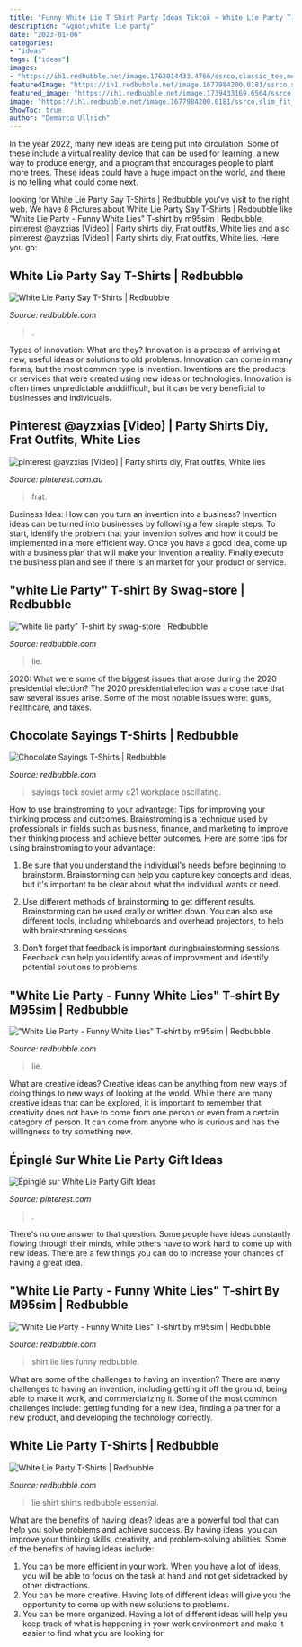 ```yaml
---
title: "Funny White Lie T Shirt Party Ideas Tiktok ~ White Lie Party T-shirts"
description: "&quot;white lie party"
date: "2023-01-06"
categories:
- "ideas"
tags: ["ideas"]
images:
- "https://ih1.redbubble.net/image.1762014433.4766/ssrco,classic_tee,mens,fafafa:ca443f4786,front_alt,square_product,600x600.jpg"
featuredImage: "https://ih1.redbubble.net/image.1677984200.0181/ssrco,slim_fit_t_shirt,womens,101010:01c5ca27c6,front,square_product,600x600.jpg"
featured_image: "https://ih1.redbubble.net/image.1739433169.6564/ssrco,classic_tee,womens,fafafa:ca443f4786,front_alt,tall_three_quarter,750x1000.jpg"
image: "https://ih1.redbubble.net/image.1677984200.0181/ssrco,slim_fit_t_shirt,womens,101010:01c5ca27c6,front,square_product,600x600.jpg"
ShowToc: true
author: "Demarco Ullrich"
---
```



In the year 2022, many new ideas are being put into circulation. Some of these include a virtual reality device that can be used for learning, a new way to produce energy, and a program that encourages people to plant more trees. These ideas could have a huge impact on the world, and there is no telling what could come next.

	

		
looking for White Lie Party Say T-Shirts | Redbubble you've visit to the right web. We have 8 Pictures about White Lie Party Say T-Shirts | Redbubble like &quot;White Lie Party - Funny White Lies&quot; T-shirt by m95sim | Redbubble, pinterest @ayzxias [Video] | Party shirts diy, Frat outfits, White lies and also pinterest @ayzxias [Video] | Party shirts diy, Frat outfits, White lies. Here you go:
		
    
## White Lie Party Say T-Shirts | Redbubble

<img loading=lazy src="https://ih1.redbubble.net/image.1762014433.4766/ssrco,classic_tee,mens,fafafa:ca443f4786,front_alt,square_product,600x600.jpg" onerror="this.onerror=null;this.src='https://tse4.mm.bing.net/th?id=OIP.Wre4GrxEipL1r9GnZdrjPQHaHZ&amp;pid=15.1';" alt="White Lie Party Say T-Shirts | Redbubble">

_Source: redbubble.com_

>. 

	

Types of innovation: What are they?
Innovation is a process of arriving at new, useful ideas or solutions to old problems. Innovation can come in many forms, but the most common type is invention. Inventions are the products or services that were created using new ideas or technologies. Innovation is often times unpredictable anddifficult, but it can be very beneficial to businesses and individuals.

    
## Pinterest @ayzxias [Video] | Party Shirts Diy, Frat Outfits, White Lies

<img loading=lazy src="https://i.pinimg.com/736x/32/9f/71/329f71c2b7fc0148330deb41c657b980.jpg" onerror="this.onerror=null;this.src='https://tse1.mm.bing.net/th?id=OIP.SlhHAXOOwsF5Y7_g-tEA3wHaNK&amp;pid=15.1';" alt="pinterest @ayzxias [Video] | Party shirts diy, Frat outfits, White lies">

_Source: pinterest.com.au_

>frat. 

	

Business Idea: How can you turn an invention into a business?
Invention ideas can be turned into businesses by following a few simple steps. To start, identify the problem that your invention solves and how it could be implemented in a more efficient way. Once you have a good Idea, come up with a business plan that will make your invention a reality. Finally,execute the business plan and see if there is an market for your product or service.

    
## &quot;white Lie Party&quot; T-shirt By Swag-store | Redbubble

<img loading=lazy src="https://ih1.redbubble.net/image.1739433169.6564/ssrco,classic_tee,womens,fafafa:ca443f4786,front_alt,tall_three_quarter,750x1000.jpg" onerror="this.onerror=null;this.src='https://tse4.mm.bing.net/th?id=OIP.qW3Ncj_j8sMOpjNFFCMetwHaJ4&amp;pid=15.1';" alt="&quot;white lie party&quot; T-shirt by swag-store | Redbubble">

_Source: redbubble.com_

>lie. 

	

2020: What were some of the biggest issues that arose during the 2020 presidential election?
The 2020 presidential election was a close race that saw several issues arise. Some of the most notable issues were: guns, healthcare, and taxes.

    
## Chocolate Sayings T-Shirts | Redbubble

<img loading=lazy src="https://ih1.redbubble.net/image.9470249.4944/ssrco,slim_fit_t_shirt,womens,33281f:5b604c86ce,front,square_product,600x600.jpg" onerror="this.onerror=null;this.src='https://tse2.mm.bing.net/th?id=OIP.S-NnSsC2yvQF57-BhF2qdAHaHa&amp;pid=15.1';" alt="Chocolate Sayings T-Shirts | Redbubble">

_Source: redbubble.com_

>sayings tock soviet army c21 workplace oscillating. 

	

How to use brainstroming to your advantage: Tips for improving your thinking process and outcomes.
Brainstroming is a technique used by professionals in fields such as business, finance, and marketing to improve their thinking process and achieve better outcomes. Here are some tips for using brainstroming to your advantage: 
1. Be sure that you understand the individual's needs before beginning to brainstorm. Brainstorming can help you capture key concepts and ideas, but it's important to be clear about what the individual wants or need.

2. Use different methods of brainstorming to get different results. Brainstorming can be used orally or written down. You can also use different tools, including whiteboards and overhead projectors, to help with brainstorming sessions.

3. Don't forget that feedback is important duringbrainstorming sessions. Feedback can help you identify areas of improvement and identify potential solutions to problems.

    
## &quot;White Lie Party - Funny White Lies&quot; T-shirt By M95sim | Redbubble

<img loading=lazy src="https://ih1.redbubble.net/image.1592602973.4840/ssrco,slim_fit_t_shirt,mens,fafafa:ca443f4786,front,square_product,600x600.jpg" onerror="this.onerror=null;this.src='https://tse4.mm.bing.net/th?id=OIP.xvJKgRnzUilFQ56dQz4YbgHaHa&amp;pid=15.1';" alt="&quot;White Lie Party - Funny White Lies&quot; T-shirt by m95sim | Redbubble">

_Source: redbubble.com_

>lie. 

	

What are creative ideas?
Creative ideas can be anything from new ways of doing things to new ways of looking at the world. While there are many creative ideas that can be explored, it is important to remember that creativity does not have to come from one person or even from a certain category of person. It can come from anyone who is curious and has the willingness to try something new.

    
## Épinglé Sur White Lie Party Gift Ideas

<img loading=lazy src="https://i.pinimg.com/originals/d8/3d/d2/d83dd2513e92464f2c0be8b7e9c93d05.png" onerror="this.onerror=null;this.src='https://tse4.mm.bing.net/th?id=OIP.3RxDo2M8_MPQ7pdnSk0BPQHaJ4&amp;pid=15.1';" alt="Épinglé sur White Lie Party Gift Ideas">

_Source: pinterest.com_

>. 

	

There's no one answer to that question. Some people have ideas constantly flowing through their minds, while others have to work hard to come up with new ideas. There are a few things you can do to increase your chances of having a great idea.

    
## &quot;White Lie Party - Funny White Lies&quot; T-shirt By M95sim | Redbubble

<img loading=lazy src="https://ih1.redbubble.net/image.1595241250.1620/ssrco,slim_fit_t_shirt,mens,fafafa:ca443f4786,front,square_product,600x600.jpg" onerror="this.onerror=null;this.src='https://tse2.mm.bing.net/th?id=OIP.CIOMPLDVxdbN8Vj_rxHdRQHaHa&amp;pid=15.1';" alt="&quot;White Lie Party - Funny White Lies&quot; T-shirt by m95sim | Redbubble">

_Source: redbubble.com_

>shirt lie lies funny redbubble. 

	

What are some of the challenges to having an invention?
There are many challenges to having an invention, including getting it off the ground, being able to make it work, and commercializing it. Some of the most common challenges include: getting funding for a new idea, finding a partner for a new product, and developing the technology correctly.

    
## White Lie Party T-Shirts | Redbubble

<img loading=lazy src="https://ih1.redbubble.net/image.1677984200.0181/ssrco,slim_fit_t_shirt,womens,101010:01c5ca27c6,front,square_product,600x600.jpg" onerror="this.onerror=null;this.src='https://tse3.mm.bing.net/th?id=OIP.xG1auu827ukbroou0YA-9gHaHa&amp;pid=15.1';" alt="White Lie Party T-Shirts | Redbubble">

_Source: redbubble.com_

>lie shirt shirts redbubble essential. 

	

What are the benefits of having ideas?
Ideas are a powerful tool that can help you solve problems and achieve success. By having ideas, you can improve your thinking skills, creativity, and problem-solving abilities. Some of the benefits of having ideas include: 
1) You can be more efficient in your work. When you have a lot of ideas, you will be able to focus on the task at hand and not get sidetracked by other distractions. 
2) You can be more creative. Having lots of different ideas will give you the opportunity to come up with new solutions to problems. 
3) You can be more organized. Having a lot of different ideas will help you keep track of what is happening in your work environment and make it easier to find what you are looking for.

